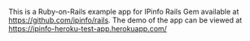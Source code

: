 This is a Ruby-on-Rails example app for IPinfo Rails Gem available at https://github.com/ipinfo/rails.
The demo of the app can be viewed at https://ipinfo-heroku-test-app.herokuapp.com/